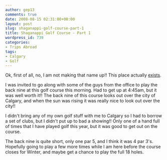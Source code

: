 ```yaml
---
author: gep13
comments: true
date: 2008-08-15 02:31:00+00:00
layout: post
slug: shaganappi-golf-course-part-1
title: Shaganappi Golf Course - Part 1
wordpress_id: 739
categories:
- Trips Abroad
tags:
- Calgary
- Golf
---
```


Ok, first of all, no, I am not making that name up!! This place actually [exists](http://www.golf-courses.ca/detail-golf-course-7228.html).

 

I was invited to go along with some of the guys from the office to play the back nine at this golf course this morning. Had to get up at 4:45am, but it was well worth it!! The back nine of this course looks out over the city of Calgary, and when the sun was rising it was really nice to look out over the city!!

 

I didn't bring any of my own golf stuff with me to Calgary so I had to borrow a set of clubs, but I didn't put up to bad a showing!! Only one of a hand full of times that I have played golf this year, but it was good to get out on the course.

 

The back nine is quite short, only one par 5, and I think it was 4 par 3's. Hopefully going to play a few more times while I am here before the course closes for Winter, and maybe get a chance to play the full 18 holes.
